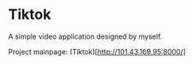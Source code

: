 # Tiktok

A simple video application designed by myself.

Project mainpage: (Tiktok)[http://101.43.169.95:8000/]

